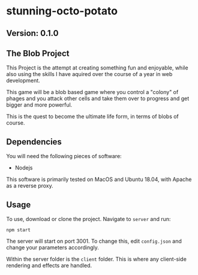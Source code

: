# stunning-octo-potato
## Version: 0.1.0
## The Blob Project

This Project is the attempt at creating something fun and enjoyable, while also using the skills I have aquired over the course of a year in web development. 

This game will be a blob based game where you control a "colony" of phages and you attack other cells and take them over to progress and get bigger and more powerful. 

This is the quest to become the ultimate life form, in terms of blobs of course.  

## Dependencies

You will need the following pieces of software:

* Nodejs

This software is primarily tested on MacOS and Ubuntu 18.04, with Apache as a reverse proxy.

## Usage

To use, download or clone the project. Navigate to `server` and run:

```
npm start
```

The server will start on port 3001. To change this, edit `config.json` and change your parameters accordingly.

Within the server folder is the `client` folder. This is where any client-side rendering and effects are handled.

